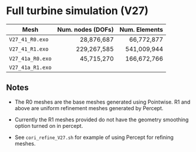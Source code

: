 
# Full turbine simulation (V27)

| Mesh             | Num. nodes (DOFs) | Num. Elements |
|------------------|------------------:|--------------:|
| `V27_41_R0.exo`  |        28,876,687 |    66,772,877 |
| `V27_41_R1.exo`  |       229,267,585 |   541,009,944 |
| `V27_41a_R0.exo` |        45,715,270 |   166,672,766 |
| `V27_41a_R1.exo` |                   |               |


## Notes

- The R0 meshes are the base meshes generated using Pointwise. R1 and above are
  uniform refinement meshes generated by Percept.
  
- Currently the R1 meshes provided do not have the geometry smoothing option
  turned on in percept. 
  
- See `cori_refine_V27.sh` for example of using Percept for refining meshes. 
